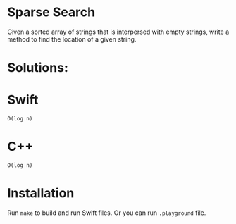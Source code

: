 # Sparse Search
Given a sorted array of strings that is interpersed with empty strings, write a method to find the location of a given string.

# Solutions:

# Swift
```
O(log n)
```
# C++
```
O(log n)
```

# Installation
Run `make` to build and run Swift files. Or you can run `.playground` file.

